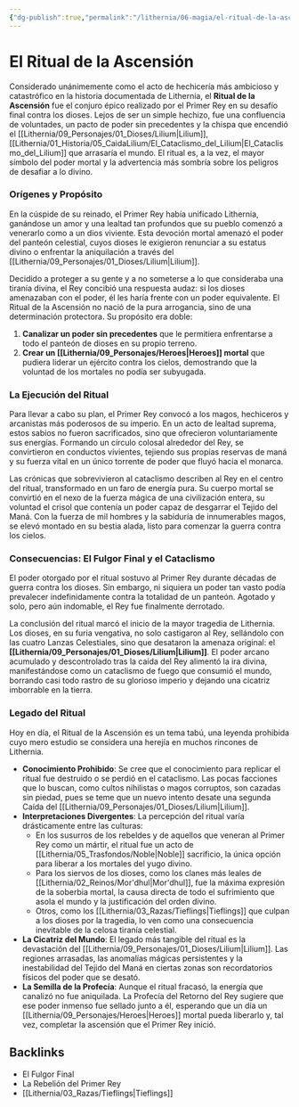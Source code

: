 ```yaml
---
{"dg-publish":true,"permalink":"/lithernia/06-magia/el-ritual-de-la-ascension/","title":"El Ritual de la Ascensión","tags":["lithernia","ritual","magia","evento","historia"]}
---
```


# El Ritual de la Ascensión

Considerado unánimemente como el acto de hechicería más ambicioso y catastrófico en la historia documentada de Lithernia, el **Ritual de la Ascensión** fue el conjuro épico realizado por el Primer Rey en su desafío final contra los dioses. Lejos de ser un simple hechizo, fue una confluencia de voluntades, un pacto de poder sin precedentes y la chispa que encendió el [[Lithernia/09_Personajes/01_Dioses/Lilium\|Lilium]], [[Lithernia/01_Historia/05_CaidaLilium/El_Cataclismo_del_Lilium\|El_Cataclismo_del_Lilium]] que arrasaría el mundo. El ritual es, a la vez, el mayor símbolo del poder mortal y la advertencia más sombría sobre los peligros de desafiar a lo divino.

### Orígenes y Propósito

En la cúspide de su reinado, el Primer Rey había unificado Lithernia, ganándose un amor y una lealtad tan profundos que su pueblo comenzó a venerarlo como a un dios viviente. Esta devoción mortal amenazó el poder del panteón celestial, cuyos dioses le exigieron renunciar a su estatus divino o enfrentar la aniquilación a través del [[Lithernia/09_Personajes/01_Dioses/Lilium\|Lilium]].

Decidido a proteger a su gente y a no someterse a lo que consideraba una tiranía divina, el Rey concibió una respuesta audaz: si los dioses amenazaban con el poder, él les haría frente con un poder equivalente. El Ritual de la Ascensión no nació de la pura arrogancia, sino de una determinación protectora. Su propósito era doble:
1.  **Canalizar un poder sin precedentes** que le permitiera enfrentarse a todo el panteón de dioses en su propio terreno.
2.  **Crear un [[Lithernia/09_Personajes/Heroes\|Heroes]] mortal** que pudiera liderar un ejército contra los cielos, demostrando que la voluntad de los mortales no podía ser subyugada.

### La Ejecución del Ritual

Para llevar a cabo su plan, el Primer Rey convocó a los magos, hechiceros y arcanistas más poderosos de su imperio. En un acto de lealtad suprema, estos sabios no fueron sacrificados, sino que ofrecieron voluntariamente sus energías. Formando un círculo colosal alrededor del Rey, se convirtieron en conductos vivientes, tejiendo sus propias reservas de maná y su fuerza vital en un único torrente de poder que fluyó hacia el monarca.

Las crónicas que sobrevivieron al cataclismo describen al Rey en el centro del ritual, transformado en un faro de energía pura. Su cuerpo mortal se convirtió en el nexo de la fuerza mágica de una civilización entera, su voluntad el crisol que contenía un poder capaz de desgarrar el Tejido del Maná. Con la fuerza de mil hombres y la sabiduría de innumerables magos, se elevó montado en su bestia alada, listo para comenzar la guerra contra los cielos.

### Consecuencias: El Fulgor Final y el Cataclismo

El poder otorgado por el ritual sostuvo al Primer Rey durante décadas de guerra contra los dioses. Sin embargo, ni siquiera un poder tan vasto podía prevalecer indefinidamente contra la totalidad de un panteón. Agotado y solo, pero aún indomable, el Rey fue finalmente derrotado.

La conclusión del ritual marcó el inicio de la mayor tragedia de Lithernia. Los dioses, en su furia vengativa, no solo castigaron al Rey, sellándolo con las cuatro Lanzas Celestiales, sino que desataron la amenaza original: el **[[Lithernia/09_Personajes/01_Dioses/Lilium\|Lilium]]**. El poder arcano acumulado y descontrolado tras la caída del Rey alimentó la ira divina, manifestándose como un cataclismo de fuego que consumió el mundo, borrando casi todo rastro de su glorioso imperio y dejando una cicatriz imborrable en la tierra.

### Legado del Ritual

Hoy en día, el Ritual de la Ascensión es un tema tabú, una leyenda prohibida cuyo mero estudio se considera una herejía en muchos rincones de Lithernia.
-   **Conocimiento Prohibido**: Se cree que el conocimiento para replicar el ritual fue destruido o se perdió en el cataclismo. Las pocas facciones que lo buscan, como cultos nihilistas o magos corruptos, son cazadas sin piedad, pues se teme que un nuevo intento desate una segunda Caída del [[Lithernia/09_Personajes/01_Dioses/Lilium\|Lilium]].
-   **Interpretaciones Divergentes**: La percepción del ritual varía drásticamente entre las culturas:
    -   En los susurros de los rebeldes y de aquellos que veneran al Primer Rey como un mártir, el ritual fue un acto de [[Lithernia/05_Trasfondos/Noble\|Noble]] sacrificio, la única opción para liberar a los mortales del yugo divino.
    -   Para los siervos de los dioses, como los clanes más leales de [[Lithernia/02_Reinos/Mor'dhul\|Mor'dhul]], fue la máxima expresión de la soberbia mortal, la causa directa de todo el sufrimiento que asola el mundo y la justificación del orden divino.
    -   Otros, como los [[Lithernia/03_Razas/Tieflings\|Tieflings]] que culpan a los dioses por la tragedia, lo ven como una consecuencia inevitable de la celosa tiranía celestial.
-   **La Cicatriz del Mundo**: El legado más tangible del ritual es la devastación del [[Lithernia/09_Personajes/01_Dioses/Lilium\|Lilium]]. Las regiones arrasadas, las anomalías mágicas persistentes y la inestabilidad del Tejido del Maná en ciertas zonas son recordatorios físicos del poder que se desató.
-   **La Semilla de la Profecía**: Aunque el ritual fracasó, la energía que canalizó no fue aniquilada. La Profecía del Retorno del Rey sugiere que ese poder inmenso fue sellado junto a él, esperando que un día un [[Lithernia/09_Personajes/Heroes\|Heroes]] mortal pueda liberarlo y, tal vez, completar la ascensión que el Primer Rey inició.

## Backlinks
- El Fulgor Final
- La Rebelión del Primer Rey
- [[Lithernia/03_Razas/Tieflings\|Tieflings]]

